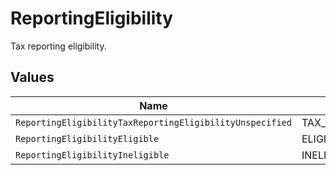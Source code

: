 # ReportingEligibility

Tax reporting eligibility.


## Values

| Name                                                     | Value                                                    |
| -------------------------------------------------------- | -------------------------------------------------------- |
| `ReportingEligibilityTaxReportingEligibilityUnspecified` | TAX_REPORTING_ELIGIBILITY_UNSPECIFIED                    |
| `ReportingEligibilityEligible`                           | ELIGIBLE                                                 |
| `ReportingEligibilityIneligible`                         | INELIGIBLE                                               |